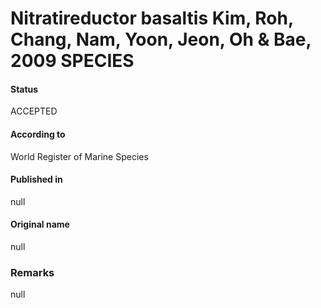 # Nitratireductor basaltis Kim, Roh, Chang, Nam, Yoon, Jeon, Oh & Bae, 2009 SPECIES

#### Status
ACCEPTED

#### According to
World Register of Marine Species

#### Published in
null

#### Original name
null

### Remarks
null